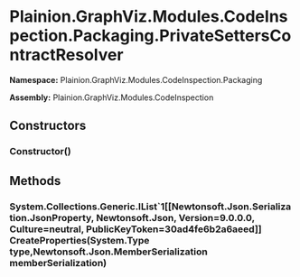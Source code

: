 
# Plainion.GraphViz.Modules.CodeInspection.Packaging.PrivateSettersContractResolver

**Namespace:** Plainion.GraphViz.Modules.CodeInspection.Packaging

**Assembly:** Plainion.GraphViz.Modules.CodeInspection


## Constructors

### Constructor()


## Methods

### System.Collections.Generic.IList`1[[Newtonsoft.Json.Serialization.JsonProperty, Newtonsoft.Json, Version=9.0.0.0, Culture=neutral, PublicKeyToken=30ad4fe6b2a6aeed]] CreateProperties(System.Type type,Newtonsoft.Json.MemberSerialization memberSerialization)
